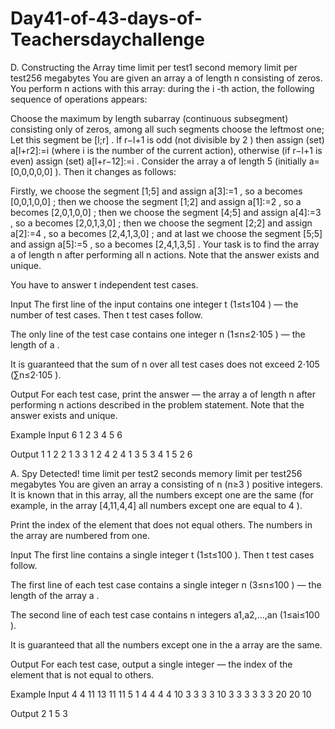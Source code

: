 # Day41-of-43-days-of-Teachersdaychallenge

D. Constructing the Array
time limit per test1 second
memory limit per test256 megabytes
You are given an array a
 of length n
 consisting of zeros. You perform n
 actions with this array: during the i
-th action, the following sequence of operations appears:

Choose the maximum by length subarray (continuous subsegment) consisting only of zeros, among all such segments choose the leftmost one;
Let this segment be [l;r]
. If r−l+1
 is odd (not divisible by 2
) then assign (set) a[l+r2]:=i
 (where i
 is the number of the current action), otherwise (if r−l+1
 is even) assign (set) a[l+r−12]:=i
.
Consider the array a
 of length 5
 (initially a=[0,0,0,0,0]
). Then it changes as follows:

Firstly, we choose the segment [1;5]
 and assign a[3]:=1
, so a
 becomes [0,0,1,0,0]
;
then we choose the segment [1;2]
 and assign a[1]:=2
, so a
 becomes [2,0,1,0,0]
;
then we choose the segment [4;5]
 and assign a[4]:=3
, so a
 becomes [2,0,1,3,0]
;
then we choose the segment [2;2]
 and assign a[2]:=4
, so a
 becomes [2,4,1,3,0]
;
and at last we choose the segment [5;5]
 and assign a[5]:=5
, so a
 becomes [2,4,1,3,5]
.
Your task is to find the array a
 of length n
 after performing all n
 actions. Note that the answer exists and unique.

You have to answer t
 independent test cases.

Input
The first line of the input contains one integer t
 (1≤t≤104
) — the number of test cases. Then t
 test cases follow.

The only line of the test case contains one integer n
 (1≤n≤2⋅105
) — the length of a
.

It is guaranteed that the sum of n
 over all test cases does not exceed 2⋅105
 (∑n≤2⋅105
).

Output
For each test case, print the answer — the array a
 of length n
 after performing n
 actions described in the problem statement. Note that the answer exists and unique.

Example
Input
6
1
2
3
4
5
6

Output
1 
1 2 
2 1 3 
3 1 2 4 
2 4 1 3 5 
3 4 1 5 2 6 


A. Spy Detected!
time limit per test2 seconds
memory limit per test256 megabytes
You are given an array a
 consisting of n
 (n≥3
) positive integers. It is known that in this array, all the numbers except one are the same (for example, in the array [4,11,4,4]
 all numbers except one are equal to 4
).

Print the index of the element that does not equal others. The numbers in the array are numbered from one.

Input
The first line contains a single integer t
 (1≤t≤100
). Then t
 test cases follow.

The first line of each test case contains a single integer n
 (3≤n≤100
) — the length of the array a
.

The second line of each test case contains n
 integers a1,a2,…,an
 (1≤ai≤100
).

It is guaranteed that all the numbers except one in the a
 array are the same.

Output
For each test case, output a single integer — the index of the element that is not equal to others.

Example
Input
4
4
11 13 11 11
5
1 4 4 4 4
10
3 3 3 3 10 3 3 3 3 3
3
20 20 10

Output
2
1
5
3

